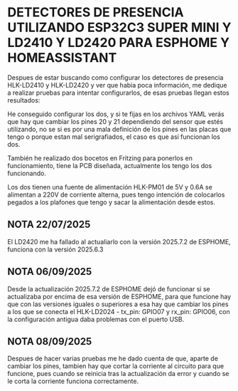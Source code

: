<h1>DETECTORES DE PRESENCIA UTILIZANDO ESP32C3 SUPER MINI Y LD2410 Y LD2420 PARA ESPHOME Y HOMEASSISTANT</h1>
<P>Despues de estar buscando como configurar los detectores de presencia HLK-LD2410 y HLK-LD2420 y ver que habia poca información,
  me dedique a realizar pruebas para intentar configurarlos, de esas pruebas llegan estos resultados:</P>

<p>He conseguido configurar los dos, y si te fijas en los archivos YAML verás que hay que cambiar los pines 20 y 21 dependiendo 
del sensor que estés utilizando, no se si es por una mala definición de los pines en las placas que tengo o porque estan mal serigrafiados, 
el caso es que así funcionan los dos.</p>

<p>También he realizado dos bocetos en Fritzing para ponerlos en funcionamiento, tiene la PCB diseñada, actualmente los tengo los dos funcionando.</p>

<P>Los dos tienen una fuente de alimentación HLK-PM01 de 5V y 0.6A se alimentan a 220V de corriente alterna, pues tengo intención de colocarlos 
pegados a los plafones que tengo y sacar la alimentación desde estos.</P>
<h2>NOTA 22/07/2025</h2>
<p>El LD2420 me ha fallado al actualiarlo con la versión 2025.7.2 de ESPHOME, funciona con la versión 2025.6.3</p>
<h2>NOTA 06/09/2025</h2>
<p>Desde la actualización 2025.7.2 de ESPHOME dejó de funcionar si se actualizaba por encima de esa versión de ESPHOME, para que funcione hay que con las versiones iguales o superiores a esa hay que cambiar los pines a los que se conecta el HLK-LD2024 - tx_pin: GPIO07 y rx_pin: GPIO06, con la configuración antigua daba problemas con el puerto USB.</p>
<h2>NOTA 08/09/2025</h2>
<p>Despues de hacer varias pruebas me he dado cuenta de que, aparte de cambiar los pines, tambien hay que cortar la corriente al circuito para que funcione, pues cuando se reinicia tras la actualización da error y cuando se le corta la corriente funciona correctamente.</p>
